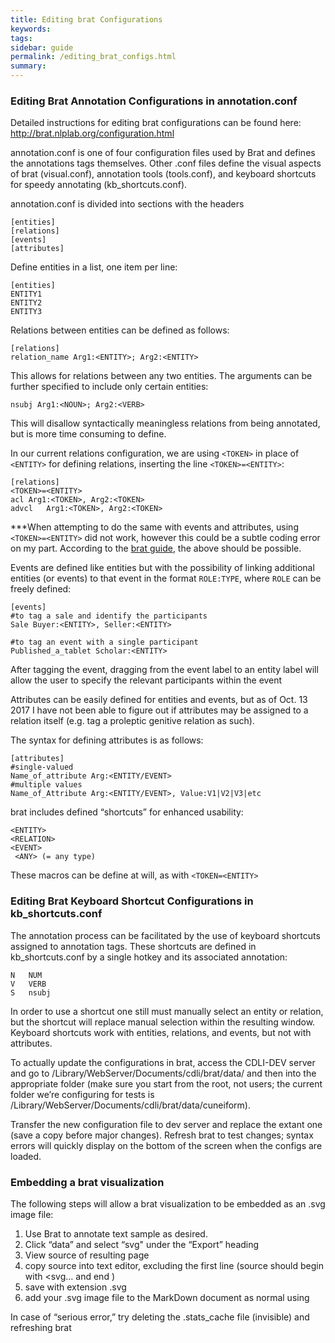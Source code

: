 ```yaml
---
title: Editing brat Configurations
keywords:
tags:
sidebar: guide
permalink: /editing_brat_configs.html
summary:
---
```


### Editing Brat Annotation Configurations in annotation.conf ###
Detailed instructions for editing brat configurations can be found here: http://brat.nlplab.org/configuration.html

annotation.conf is one of four configuration files used by Brat and defines the annotations tags themselves. Other .conf files define the visual aspects of brat (visual.conf), annotation tools (tools.conf), and keyboard shortcuts for speedy annotating (kb_shortcuts.conf).

annotation.conf is divided into sections with the headers

```
[entities]
[relations]
[events]
[attributes]
```

Define entities in a list, one item per line:

```
[entities]
ENTITY1
ENTITY2
ENTITY3
```

Relations between entities can be defined as follows:

```
[relations]
relation_name Arg1:<ENTITY>; Arg2:<ENTITY>
```

This allows for relations between any two entities. The arguments can be further specified to include only certain entities:

```
nsubj Arg1:<NOUN>; Arg2:<VERB>
```

This will disallow syntactically meaningless relations from being annotated, but is more time consuming to define.

In our current relations configuration, we are using `<TOKEN>` in place of `<ENTITY>` for defining relations, inserting the line `<TOKEN>=<ENTITY>`:

```
[relations]
<TOKEN>=<ENTITY>
acl	Arg1:<TOKEN>, Arg2:<TOKEN>
advcl 	Arg1:<TOKEN>, Arg2:<TOKEN>
```

***When attempting to do the same with events and attributes, using `<TOKEN>=<ENTITY>` did not work, however this could be a subtle coding error on my part. According to the [brat guide](http://brat.nlplab.org/configuration.html#additional-details), the above should be possible.

Events are defined like entities but with the possibility of linking additional entities (or events) to that event in the format `ROLE:TYPE`, where `ROLE` can be freely defined:

```
[events]
#to tag a sale and identify the participants
Sale Buyer:<ENTITY>, Seller:<ENTITY>

#to tag an event with a single participant
Published_a_tablet Scholar:<ENTITY>
```

After tagging the event, dragging from the event label to an entity label will allow the user to specify the relevant participants within the event

Attributes can be easily defined for entities and events, but as of Oct. 13 2017 I have not been able to figure out if attributes may be assigned to a relation itself (e.g. tag a proleptic genitive relation as such).

The syntax for defining attributes is as follows:

```
[attributes]
#single-valued
Name_of_attribute Arg:<ENTITY/EVENT>
#multiple values
Name_of_Attribute Arg:<ENTITY/EVENT>, Value:V1|V2|V3|etc
```

brat includes defined “shortcuts” for enhanced usability:
```
<ENTITY>
<RELATION>
<EVENT>
 <ANY> (= any type)
 ```

These macros can be define at will, as with `<TOKEN=<ENTITY>`

### Editing Brat Keyboard Shortcut Configurations in kb_shortcuts.conf ###
The annotation process can be facilitated by the use of keyboard shortcuts assigned to annotation tags. These shortcuts are defined in kb_shortcuts.conf by a single hotkey and its associated annotation:

```
N	NUM
V	VERB
S	nsubj
```

In order to use a shortcut one still must manually select an entity or relation, but the shortcut will replace manual selection within the resulting window. Keyboard shortcuts work with entities, relations, and events, but not with attributes.


To actually update the configurations in brat, access the CDLI-DEV server and go to /Library/WebServer/Documents/cdli/brat/data/ and then into the appropriate folder (make sure you start from the root, not users; the current folder we’re configuring for tests is /Library/WebServer/Documents/cdli/brat/data/cuneiform).

Transfer the new configuration file to dev server and replace the extant one (save a copy before major changes). Refresh brat to test changes; syntax errors will quickly display on the bottom of the screen when the configs are loaded.

### Embedding a brat visualization ###

The following steps will allow a brat visualization to be embedded as an .svg image file:

1. Use Brat to annotate text sample as desired.
2. Click “data” and select “svg" under the “Export” heading
3. View source of resulting page
4. copy source into text editor, excluding the first line (source should begin with <svg… and end </svg>)
5. save with extension .svg
6. add your .svg image file to the MarkDown document as normal using

In case of “serious error,” try deleting the .stats_cache file (invisible) and refreshing brat

